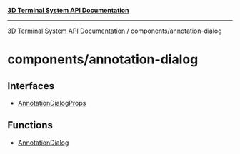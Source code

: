 [**3D Terminal System API Documentation**](../../README.md)

***

[3D Terminal System API Documentation](../../README.md) / components/annotation-dialog

# components/annotation-dialog

## Interfaces

- [AnnotationDialogProps](interfaces/AnnotationDialogProps.md)

## Functions

- [AnnotationDialog](functions/AnnotationDialog.md)
